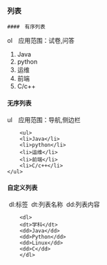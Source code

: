 ### 列表

	####　有序列表　

ol　应用范围：试卷,问答
    	<ol>
        <li>Java</li>
        <li>python</li>
        <li>运维</li>
        <li>前端</li>
        <li>C/c++</li>
    </ol>
#### 无序列表　

ul　应用范围：导航,侧边栏

    	<ul>
        <li>Java</li>
        <li>python</li>
        <li>运维</li>
        <li>前端</li>
        <li>C/c++</li>
    </ul>
#### 自定义列表
​    dl:标签
​    dt:列表名称
​    dd:列表内容

    	<dl>
        <dt>学科</dt>
        <dd>Java</dd>
        <dd>Python</dd>
        <dd>Linux</dd>
        <dd>C</dd>
    	</dl>